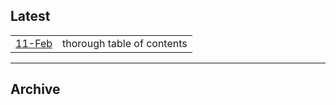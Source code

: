 ## Latest

| | |
|-|-|
| [11-Feb](2015-02-11-TOC.pdf?raw=true) | thorough table of contents |

---

## Archive

